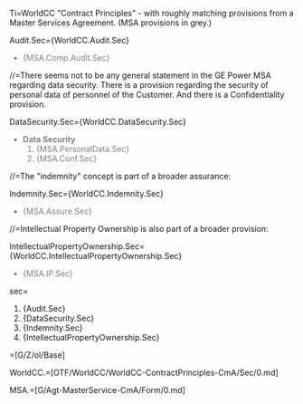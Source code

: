 Ti=WorldCC "Contract Principles" - with roughly matching provisions from a Master Services Agreement.  (MSA provisions in grey.)

Audit.Sec={WorldCC.Audit.Sec}<ul style="color:grey"><li>{MSA.Comp.Audit.Sec}</ul>

//=There seems not to be any general statement in the GE Power MSA regarding data security.  There is a provision regarding the security of personal data of personnel of the Customer.  And there is a Confidentiality provision. 

DataSecurity.Sec={WorldCC.DataSecurity.Sec}<ul style="color:grey"><li><b>Data Security</b><ol><li>{MSA.PersonalData.Sec}<li>{MSA.Conf.Sec}</ol></ul>

//=The "indemnity" concept is part of a broader assurance:

Indemnity.Sec={WorldCC.Indemnity.Sec}<ul style="color:grey"><li>{MSA.Assure.Sec}</ul>

//=Intellectual Property Ownership is also part of a broader provision:

IntellectualPropertyOwnership.Sec={WorldCC.IntellectualPropertyOwnership.Sec}<ul style="color:grey"><li>{MSA.IP.Sec}</ul>

sec=<ol><li>{Audit.Sec}<li>{DataSecurity.Sec}<li>{Indemnity.Sec}<li>{IntellectualPropertyOwnership.Sec}</ol>

=[G/Z/ol/Base]

WorldCC.=[OTF/WorldCC/WorldCC-ContractPrinciples-CmA/Sec/0.md]

MSA.=[G/Agt-MasterService-CmA/Form/0.md]